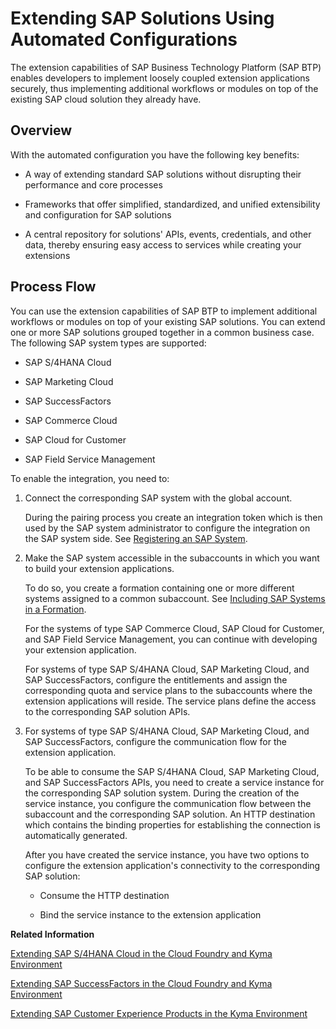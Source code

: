 <!-- loio346864df64f24011b49abee07bbd79af -->

# Extending SAP Solutions Using Automated Configurations

The extension capabilities of SAP Business Technology Platform \(SAP BTP\) enables developers to implement loosely coupled extension applications securely, thus implementing additional workflows or modules on top of the existing SAP cloud solution they already have.



<a name="loio346864df64f24011b49abee07bbd79af__section_ptj_pmf_nhb"/>

## Overview

With the automated configuration you have the following key benefits:

-   A way of extending standard SAP solutions without disrupting their performance and core processes

-   Frameworks that offer simplified, standardized, and unified extensibility and configuration for SAP solutions

-   A central repository for solutions' APIs, events, credentials, and other data, thereby ensuring easy access to services while creating your extensions




<a name="loio346864df64f24011b49abee07bbd79af__section_tsg_vmf_nhb"/>

## Process Flow

You can use the extension capabilities of SAP BTP to implement additional workflows or modules on top of your existing SAP solutions. You can extend one or more SAP solutions grouped together in a common business case. The following SAP system types are supported:

-   SAP S/4HANA Cloud

-   SAP Marketing Cloud

-   SAP SuccessFactors

-   SAP Commerce Cloud

-   SAP Cloud for Customer

-   SAP Field Service Management


To enable the integration, you need to:

1.  Connect the corresponding SAP system with the global account.

    During the pairing process you create an integration token which is then used by the SAP system administrator to configure the integration on the SAP system side. See [Registering an SAP System](Registering_an_SAP_System_2ffdaff.md).

2.  Make the SAP system accessible in the subaccounts in which you want to build your extension applications.

    To do so, you create a formation containing one or more different systems assigned to a common subaccount. See [Including SAP Systems in a Formation](Including_SAP_Systems_in_a_Formation_68b04fa.md).

    For the systems of type SAP Commerce Cloud, SAP Cloud for Customer, and SAP Field Service Management, you can continue with developing your extension application.

    For systems of type SAP S/4HANA Cloud, SAP Marketing Cloud, and SAP SuccessFactors, configure the entitlements and assign the corresponding quota and service plans to the subaccounts where the extension applications will reside. The service plans define the access to the corresponding SAP solution APIs.

3.  For systems of type SAP S/4HANA Cloud, SAP Marketing Cloud, and SAP SuccessFactors, configure the communication flow for the extension application.

    To be able to consume the SAP S/4HANA Cloud, SAP Marketing Cloud, and SAP SuccessFactors APIs, you need to create a service instance for the corresponding SAP solution system. During the creation of the service instance, you configure the communication flow between the subaccount and the corresponding SAP solution. An HTTP destination which contains the binding properties for establishing the connection is automatically generated.

    After you have created the service instance, you have two options to configure the extension application's connectivity to the corresponding SAP solution:

    -   Consume the HTTP destination

    -   Bind the service instance to the extension application



**Related Information**  


[Extending SAP S/4HANA Cloud in the Cloud Foundry and Kyma Environment](Extending_SAP_S4HANA_Cloud_in_the_Cloud_Foundry_and_Kyma_Environment_40b9e6c.md "Extend SAP S/4HANA Cloud with extension applications running on the cloud platform using automated integration configuration.")

[Extending SAP SuccessFactors in the Cloud Foundry and Kyma Environment](Extending_SAP_SuccessFactors_in_the_Cloud_Foundry_and_Kyma_Environment_9e33934.md "Use SAP BTP to extend SAP SuccessFactors with extension applications running on the cloud platform.")

[Extending SAP Customer Experience Products in the Kyma Environment](Extending_SAP_Customer_Experience_Products_in_the_Kyma_Environment_83df31a.md "You can configure the integration between SAP BTP and SAP Customer Experience automatically to extend SAP Customer Experience products with applications running on the cloud platform.")


